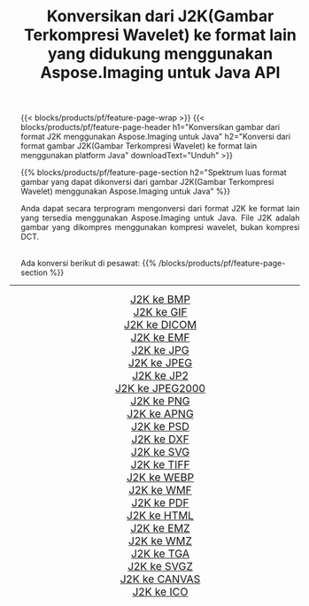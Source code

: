 ﻿---
title: Konversikan dari J2K(Gambar Terkompresi Wavelet) ke format lain yang didukung menggunakan Aspose.Imaging untuk Java API 
weight: 3920
url: /id/java/conversion/from/j2k/ 
lang: id
langdirlevel: 2
locales: zh-hans,ja,it,ru,de,es,fr,nl,id,lt,pl,pt,vi,tr,ko,zh-hant,ar,hi,th,sv,cs,uk,he
description: Aspose.Imaging dapat dengan mudah mengonversi dari J2K(Gambar Terkompresi Wavelet) ke format lain menggunakan platform Java
---

{{< blocks/products/pf/feature-page-wrap >}}
{{< blocks/products/pf/feature-page-header h1="Konversikan gambar dari format J2K menggunakan Aspose.Imaging untuk Java" h2="Konversi dari format gambar J2K(Gambar Terkompresi Wavelet) ke format lain menggunakan platform Java" downloadText="Unduh" >}}


{{% blocks/products/pf/feature-page-section  h2="Spektrum luas format gambar yang dapat dikonversi dari gambar J2K(Gambar Terkompresi Wavelet) menggunakan Aspose.Imaging untuk Java" %}}
<p align=justify>Anda dapat secara terprogram mengonversi dari format J2K ke format lain yang tersedia menggunakan
Aspose.Imaging untuk Java. File J2K adalah gambar yang dikompres menggunakan kompresi wavelet, bukan kompresi DCT.</p>
<br/>
Ada konversi berikut di pesawat:
{{% /blocks/products/pf/feature-page-section %}}
<div class="container-fluid productfamilypage bg-gray">
    <div class="convertypes bg-gray agp-content section">
        <div class="container">
		<hr style="margin-left:-20px;"/>
		<div class="row other-converters" style="gap: 10px;font-size: 19px;text-align:center;">
		    <div class='col-md-2 other-converter remove-lp remove-rp'><a href="/imaging/id/java/conversion/j2k-to-bmp/" style="padding:15px;">J2K ke BMP</a></div><div class='col-md-2 other-converter remove-lp remove-rp'><a href="/imaging/id/java/conversion/j2k-to-gif/" style="padding:15px;">J2K ke GIF</a></div><div class='col-md-2 other-converter remove-lp remove-rp'><a href="/imaging/id/java/conversion/j2k-to-dicom/" style="padding:15px;">J2K ke DICOM</a></div><div class='col-md-2 other-converter remove-lp remove-rp'><a href="/imaging/id/java/conversion/j2k-to-emf/" style="padding:15px;">J2K ke EMF</a></div><div class='col-md-2 other-converter remove-lp remove-rp'><a href="/imaging/id/java/conversion/j2k-to-jpg/" style="padding:15px;">J2K ke JPG</a></div><div class='col-md-2 other-converter remove-lp remove-rp'><a href="/imaging/id/java/conversion/j2k-to-jpeg/" style="padding:15px;">J2K ke JPEG</a></div><div class='col-md-2 other-converter remove-lp remove-rp'><a href="/imaging/id/java/conversion/j2k-to-jp2/" style="padding:15px;">J2K ke JP2</a></div><div class='col-md-2 other-converter remove-lp remove-rp'><a href="/imaging/id/java/conversion/j2k-to-jpeg2000/" style="padding:15px;">J2K ke JPEG2000</a></div><div class='col-md-2 other-converter remove-lp remove-rp'><a href="/imaging/id/java/conversion/j2k-to-png/" style="padding:15px;">J2K ke PNG</a></div><div class='col-md-2 other-converter remove-lp remove-rp'><a href="/imaging/id/java/conversion/j2k-to-apng/" style="padding:15px;">J2K ke APNG</a></div><div class='col-md-2 other-converter remove-lp remove-rp'><a href="/imaging/id/java/conversion/j2k-to-psd/" style="padding:15px;">J2K ke PSD</a></div><div class='col-md-2 other-converter remove-lp remove-rp'><a href="/imaging/id/java/conversion/j2k-to-dxf/" style="padding:15px;">J2K ke DXF</a></div><div class='col-md-2 other-converter remove-lp remove-rp'><a href="/imaging/id/java/conversion/j2k-to-svg/" style="padding:15px;">J2K ke SVG</a></div><div class='col-md-2 other-converter remove-lp remove-rp'><a href="/imaging/id/java/conversion/j2k-to-tiff/" style="padding:15px;">J2K ke TIFF</a></div><div class='col-md-2 other-converter remove-lp remove-rp'><a href="/imaging/id/java/conversion/j2k-to-webp/" style="padding:15px;">J2K ke WEBP</a></div><div class='col-md-2 other-converter remove-lp remove-rp'><a href="/imaging/id/java/conversion/j2k-to-wmf/" style="padding:15px;">J2K ke WMF</a></div><div class='col-md-2 other-converter remove-lp remove-rp'><a href="/imaging/id/java/conversion/j2k-to-pdf/" style="padding:15px;">J2K ke PDF</a></div><div class='col-md-2 other-converter remove-lp remove-rp'><a href="/imaging/id/java/conversion/j2k-to-html/" style="padding:15px;">J2K ke HTML</a></div><div class='col-md-2 other-converter remove-lp remove-rp'><a href="/imaging/id/java/conversion/j2k-to-emz/" style="padding:15px;">J2K ke EMZ</a></div><div class='col-md-2 other-converter remove-lp remove-rp'><a href="/imaging/id/java/conversion/j2k-to-wmz/" style="padding:15px;">J2K ke WMZ</a></div><div class='col-md-2 other-converter remove-lp remove-rp'><a href="/imaging/id/java/conversion/j2k-to-tga/" style="padding:15px;">J2K ke TGA</a></div><div class='col-md-2 other-converter remove-lp remove-rp'><a href="/imaging/id/java/conversion/j2k-to-svgz/" style="padding:15px;">J2K ke SVGZ</a></div><div class='col-md-2 other-converter remove-lp remove-rp'><a href="/imaging/id/java/conversion/j2k-to-canvas/" style="padding:15px;">J2K ke CANVAS</a></div><div class='col-md-2 other-converter remove-lp remove-rp'><a href="/imaging/id/java/conversion/j2k-to-ico/" style="padding:15px;">J2K ke ICO</a></div>
                </div>
        </div>
    </div>
</div>
<br/>

